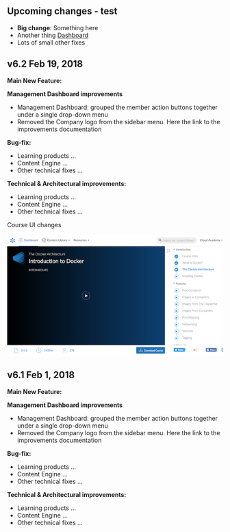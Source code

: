 [comment]: # (Changes that are planned)
## Upcoming changes - test

- **Big change**: Something here
- Another thing [Dashboard](https://cloudacademy.com/dashboard)
- Lots of small other fixes

[comment]: # (The changes for v6.2)
## v6.2 Feb 19, 2018

**Main New Feature:**

**Management Dashboard improvements**

- Management Dashboard: grouped the member action buttons together under a single drop-down menu
- Removed the Company logo from the sidebar menu.
Here the link to the improvements documentation


**Bug-fix:**

- Learning products ...
- Content Engine ...
- Other technical fixes ...


**Technical & Architectural improvements:**

- Learning products ...
- Content Engine ...
- Other technical fixes ...

Course UI changes

![course](https://raw.githubusercontent.com/cloudacademy/changelog/master/docs/images/course.png "Courses")


[comment]: # (The changes for v6.1)
## v6.1 Feb 1, 2018

**Main New Feature:**

**Management Dashboard improvements**

- Management Dashboard: grouped the member action buttons together under a single drop-down menu
- Removed the Company logo from the sidebar menu.
Here the link to the improvements documentation


**Bug-fix:**

- Learning products ...
- Content Engine ...
- Other technical fixes ...


**Technical & Architectural improvements:**

- Learning products ...
- Content Engine ...
- Other technical fixes ...



